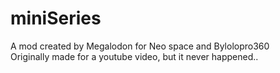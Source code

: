 # miniSeries

A mod created by Megalodon for Neo space and Bylolopro360<br>
Originally made for a youtube video, but it never happened..
